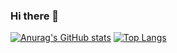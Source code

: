 ### Hi there 👋

<!--
**knight-L/knight-L** is a ✨ _special_ ✨ repository because its `README.md` (this file) appears on your GitHub profile.

Here are some ideas to get you started:

- 🔭 I’m currently working on ...
- 🌱 I’m currently learning ...
- 👯 I’m looking to collaborate on ...
- 🤔 I’m looking for help with ...
- 💬 Ask me about ...
- 📫 How to reach me: ...
- 😄 Pronouns: ...
- ⚡ Fun fact: ...
-->
[![Anurag's GitHub stats](https://github-readme-stats.vercel.app/api?username=knight-L&show_icons=true?count_private=true&hide=contribs&locale=cn)](https://github.com/knight-L)
[![Top Langs](https://github-readme-stats.vercel.app/api/top-langs/?username=knight-L&layout=compact&locale=cn)](https://github.com/knight-L)

